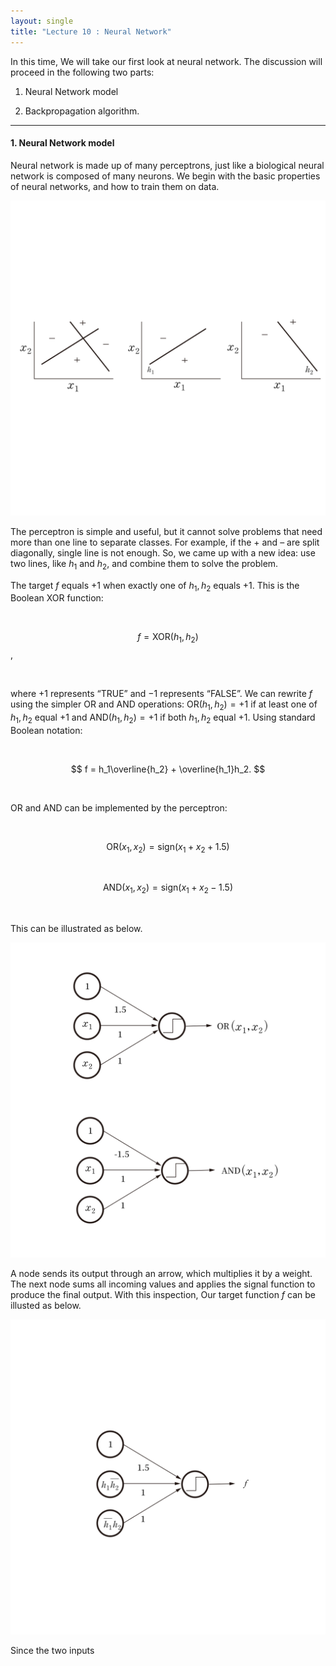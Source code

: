 ```yaml
---
layout: single
title: "Lecture 10 : Neural Network"
---
```


In this time, We will take our first look at neural network. The discussion will proceed in the following two parts: 

1. Neural Network model

2. Backpropagation algorithm.

---

#### 1. Neural Network model

Neural network is made up of many perceptrons, just like a biological neural network is composed of many neurons. We begin with the basic properties of neural networks, and how to train them on data. 

![solution](/assets/images/nn_1.svg) 

The perceptron is simple and useful, but it cannot solve problems that need more than one line to separate classes. For example, if the $+$ and $–$ are split diagonally, single line is not enough. So, we came up with a new idea: use two lines, like $h_1$ and $h_2$, and combine them to solve the problem.

The target $f$ equals $+1$ when exactly one of $h_1, h_2$ equals $+1$. This is the Boolean XOR function:

<br>

$$f = \text{XOR}(h_1, h_2)$$, 

<br>

where $+1$ represents “TRUE” and $-1$ represents “FALSE”. We can rewrite $f$ using the simpler OR and AND operations: $\text{OR}(h_1, h_2) = +1$ if at least one of $h_1, h_2$ equal $+1$ and $\text{AND}(h_1, h_2) = +1$ if both $h_1, h_2$ equal $+1$. Using standard Boolean notation: 

<br>

$$
f = h_1\overline{h_2} + \overline{h_1}h_2.
$$

<br>

OR and AND can be implemented by the perceptron: 

<br>

$$
\text{OR}(x_1, x_2) = \text{sign}(x_1 + x_2 + 1.5)
$$  

<br>

$$
\text{AND}(x_1, x_2) = \text{sign}(x_1 + x_2 - 1.5)
$$

<br>

This can be illustrated as below. 

![solution](/assets/images/nn_2.svg) 

A node sends its output through an arrow, which multiplies it by a weight. The next node sums all incoming values and applies the signal function to produce the final output. With this inspection, Our target function $f$ can be illusted as below. 

![solution](/assets/images/nn_3.svg) 

Since the two inputs 
